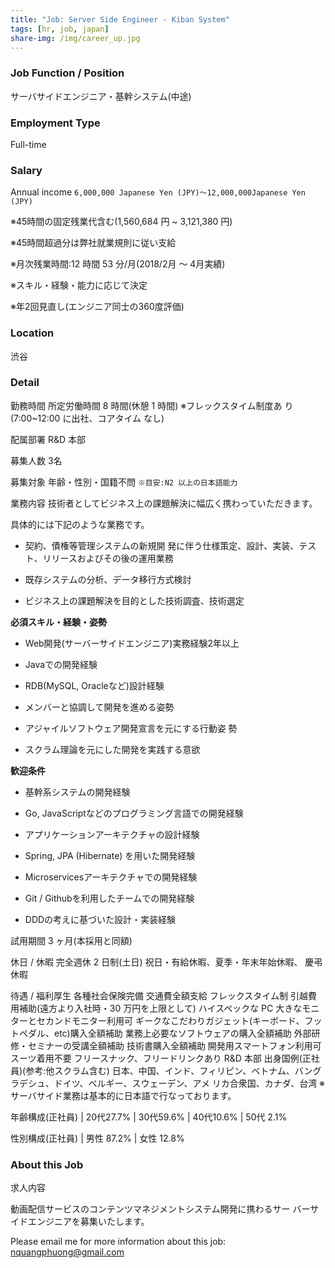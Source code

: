 ```yaml
---
title: "Job: Server Side Engineer - Kiban System"
tags: [hr, job, japan]
share-img: /img/career_up.jpg
---
```


### Job Function / Position

サーバサイドエンジニア・基幹システム(中途)

### Employment Type

Full-time

### Salary

Annual income `6,000,000 Japanese Yen (JPY)〜12,000,000Japanese Yen (JPY)`

※45時間の固定残業代含む(1,560,684 円 ~ 3,121,380 円)

※45時間超過分は弊社就業規則に従い支給

※月次残業時間:12 時間 53 分/月(2018/2月 〜 4月実績)

※スキル・経験・能力に応じて決定

※年2回見直し(エンジニア同士の360度評価)

### Location

渋谷

### Detail

勤務時間    所定労働時間 8 時間(休憩 1 時間) ※フレックスタイム制度あ り(7:00~12:00 に出社、コアタイム なし)

配属部署    R&D 本部

募集人数    3名

募集対象    年齢・性別・国籍不問 `※目安:N2 以上の日本語能力`

業務内容    技術者としてビジネス上の課題解決に幅広く携わっていただきます。

具体的には下記のような業務です。

- 契約、債権等管理システムの新規開 発に伴う仕様策定、設計、実装、テスト、リリースおよびその後の運用業務

- 既存システムの分析、データ移行方式検討

- ビジネス上の課題解決を目的とした技術調査、技術選定

**必須スキル・経験・姿勢**

- Web開発(サーバーサイドエンジニア)実務経験2年以上

- Javaでの開発経験

- RDB(MySQL, Oracleなど)設計経験

- メンバーと協調して開発を進める姿勢

- アジャイルソフトウェア開発宣言を元にする行動姿 勢

- スクラム理論を元にした開発を実践する意欲

**歓迎条件**

- 基幹系システムの開発経験

- Go, JavaScriptなどのプログラミング言語での開発経験

- アプリケーションアーキテクチャの設計経験

- Spring, JPA (Hibernate) を用いた開発経験

- Microservicesアーキテクチャでの開発経験

- Git / Githubを利用したチームでの開発経験

- DDDの考えに基づいた設計・実装経験

試用期間 3 ヶ月(本採用と同額)

休日 / 休暇 完全週休 2 日制(土日) 祝日・有給休暇、夏季・年末年始休暇、 慶弔休暇

待遇 / 福利厚生 各種社会保険完備 交通費全額支給 フレックスタイム制 引越費 用補助(遠方より入社時・30 万円を上限として) ハイスペックな PC 大きなモニ ターとセカンドモニター利用可 ギークなこだわりガジェット(キーボード、フットペダル、etc)購入全額補助 業務上必要なソフトウェアの購入全額補助 外部研 修・セミナーの受講全額補助 技術書購入全額補助 開発用スマートフォン利用可スーツ着用不要 フリースナック、フリードリンクあり
R&D 本部 出身国例(正社員)(参考:他スクラム含む) 日本、中国、インド、フィリピン、ベトナム、バングラデシュ、ドイツ、ベルギー、スウェーデン、アメ リカ合衆国、カナダ、台湾 ※サーバサイド業務は基本的に日本語で行なっております。

年齢構成(正社員) | 20代27.7% | 30代59.6% | 40代10.6% | 50代  2.1%


性別構成(正社員) | 男性 87.2% | 女性 12.8%

### About this Job

求人内容

動画配信サービスのコンテンツマネジメントシステム開発に携わるサー バーサイドエンジニアを募集いたします。

Please email me for more information about this job: nquangphuong@gmail.com

<script async src="//pagead2.googlesyndication.com/pagead/js/adsbygoogle.js"></script>
<ins class="adsbygoogle"
     style="display:block; text-align:center;"
     data-ad-layout="in-article"
     data-ad-format="fluid"
     data-ad-client="ca-pub-2750437710821247"
     data-ad-slot="8905029259"></ins>
<script>
     (adsbygoogle = window.adsbygoogle || []).push({});
</script>